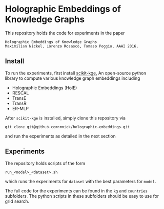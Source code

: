 # Holographic Embeddings of Knowledge Graphs

This repository holds the code for experiments in the paper 

```
Holographic Embeddings of Knowledge Graphs
Maximilian Nickel, Lorenzo Rosasco, Tomaso Poggio, AAAI 2016.
```

## Install 

To run the experiments, first install [scikit-kge](https://github.com/mnick/scikit-kge),
An open-source python library to compute various knowledge graph embeddings including

- Holographic Embeddings (HolE)
- RESCAL
- TransE
- TransR
- ER-MLP

After `scikit-kge` is installed, simply clone this repository via 

```
git clone git@github.com:mnick/holographic-embeddings.git
```

and run the experiments as detailed in the next section

## Experiments 

The repository holds scripts of the form 

```
run_<model>_<dataset>.sh
```

which runs the experiments for `dataset` with the best parameters for `model`.

The full code for the experiments can be found in the `kg` and `countries` subfolders. The python scripts in these subfolders should be easy to use for grid search.
